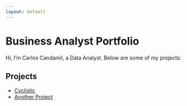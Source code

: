 ```yaml
---
layout: default
---
```


# Business Analyst Portfolio
Hi, I’m Carlos Candamil, a Data Analyst. Below are some of my projects:

## Projects
- [Cyclistic](projects/cyclistic/)
- [Another Project](projects/another-project/)
